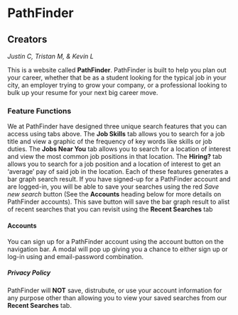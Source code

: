 # PathFinder

## Creators
*Justin C, Tristan M, & Kevin L*

This is a website called __PathFinder__. PathFinder is built to help you plan out your career, 
whether that be as a student looking for the typical job in your city, an employer trying to grow 
your company, or a professional looking to bulk up your resume for your next big career move. 

### Feature Functions
We at PathFinder have designed three unique search features that you can access using tabs above. The __Job Skills__ tab allows you to search for a job title and view a graphic of the frequency of key words like skills or job duties. The __Jobs Near You__ tab allows you to search for a location of interest and view the most common job positions in that location. The __Hiring?__ tab allows you to search for a job position and a location of interest to get an ‘average’ pay of said job in the location. Each of these features generates a bar graph search result. If you have signed-up for a PathFinder account and are logged-in, you will be able to save your searches using the red *Save new search* button (See the __Accounts__ heading below for more details on PathFinder accounts). This save button will save the bar graph result to alist of recent searches that you can revisit using the __Recent Searches__ tab

#### Accounts
You can sign up for a PathFinder account using the account button on the navigation bar. A modal will pop up giving you a chance to either sign up or log-in using and email-password combination. 

##### Privacy Policy
PathFinder will __NOT__ save, distrubute, or use your account information for any purpose other than allowing you to view your saved searches from our __Recent Searches__ tab.